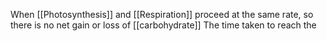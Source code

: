 When [[Photosynthesis]] and [[Respiration]] proceed at the same rate, so there is no net gain or loss of [[carbohydrate]]
The time taken to reach the 